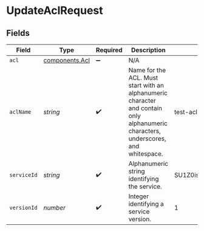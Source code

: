 # UpdateAclRequest


## Fields

| Field                                                                                                                              | Type                                                                                                                               | Required                                                                                                                           | Description                                                                                                                        | Example                                                                                                                            |
| ---------------------------------------------------------------------------------------------------------------------------------- | ---------------------------------------------------------------------------------------------------------------------------------- | ---------------------------------------------------------------------------------------------------------------------------------- | ---------------------------------------------------------------------------------------------------------------------------------- | ---------------------------------------------------------------------------------------------------------------------------------- |
| `acl`                                                                                                                              | [components.Acl](../../../sdk/models/components/acl.md)                                                                            | :heavy_minus_sign:                                                                                                                 | N/A                                                                                                                                |                                                                                                                                    |
| `aclName`                                                                                                                          | *string*                                                                                                                           | :heavy_check_mark:                                                                                                                 | Name for the ACL. Must start with an alphanumeric character and contain only alphanumeric characters, underscores, and whitespace. | test-acl                                                                                                                           |
| `serviceId`                                                                                                                        | *string*                                                                                                                           | :heavy_check_mark:                                                                                                                 | Alphanumeric string identifying the service.                                                                                       | SU1Z0isxPaozGVKXdv0eY                                                                                                              |
| `versionId`                                                                                                                        | *number*                                                                                                                           | :heavy_check_mark:                                                                                                                 | Integer identifying a service version.                                                                                             | 1                                                                                                                                  |